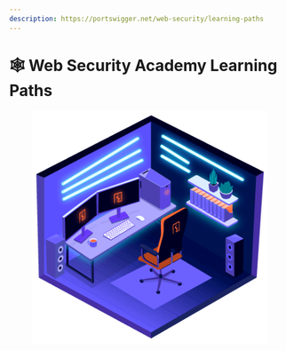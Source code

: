 ```yaml
---
description: https://portswigger.net/web-security/learning-paths
---
```


# 🕸️ Web Security Academy Learning Paths

<figure><img src="../.gitbook/assets/image (1) (1).png" alt=""><figcaption></figcaption></figure>
